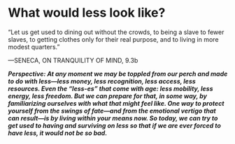 # What would less look like?

“Let us get used to dining out without the crowds, to being a slave to fewer slaves, to getting clothes only for their real purpose, and to living in more modest quarters.”

—SENECA, ON TRANQUILITY OF MIND, 9.3b

***Perspective: At any moment we may be toppled from our perch and made to do with less—less money, less recognition, less access, less resources. Even the “less-es” that come with age: less mobility, less energy, less freedom. But we can prepare for that, in some way, by familiarizing ourselves with what that might feel like. One way to protect yourself from the swings of fate—and from the emotional vertigo that can result—is by living within your means now. So today, we can try to get used to having and surviving on less so that if we are ever forced to have less, it would not be so bad.***